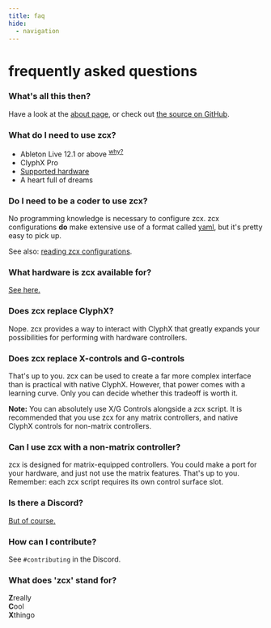 ```yaml
---
title: faq
hide:
  - navigation
---
```


# frequently asked questions

### What's all this then?

Have a look at the [about page](/), or check out [the source on GitHub](https://www.github.com/odisfm/zcx-core).

### What do I need to use zcx?

* Ableton Live 12.1 or above <sup>[why?](/lessons/why-live-12)</sup>
* ClyphX Pro
* [Supported hardware](/tutorials/getting-started/installation#get-a-distribution)
* A heart full of dreams

### Do I need to be a coder to use zcx?

No programming knowledge is necessary to configure zcx. zcx configurations **do** make extensive use of a format called [yaml](/tutorials/getting-started/reading-zcx-configurations/#yaml), but it's pretty easy to pick up.

See also: [reading zcx configurations](/tutorials/getting-started/reading-zcx-configurations/).

### What hardware is zcx available for?

[See here.](/tutorials/getting-started/installation#get-a-distribution)

### Does zcx replace ClyphX?

Nope. zcx provides a way to interact with ClyphX that greatly expands your possibilities for performing with hardware controllers.

### Does zcx replace X-controls and G-controls

That's up to you. zcx can be used to create a far more complex interface than is practical with native ClyphX. However, that power comes with a learning curve. Only you can decide whether this tradeoff is worth it.

**Note:** You can absolutely use X/G Controls alongside a zcx script. It is recommended that you use zcx for any matrix controllers, and native ClyphX controls for non-matrix controllers.

### Can I use zcx with a non-matrix controller?

zcx is designed for matrix-equipped controllers. You could make a port for your hardware, and just not use the matrix features. That's up to you. Remember: each zcx script requires its own control surface slot.

### Is there a Discord?

[But of course.
](https://discord.zcxcore.com)

### How can I contribute?

See `#contributing` in the Discord.

### What does 'zcx' stand for?

**Z**really<br>
**C**ool<br>
**X**thingo
